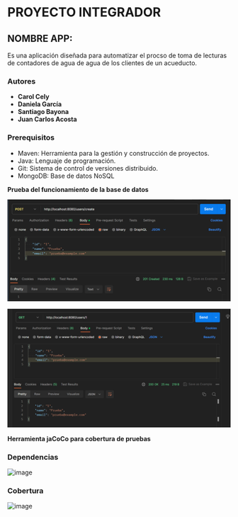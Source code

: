 # PROYECTO INTEGRADOR


## NOMBRE APP: 


Es una aplicación diseñada para automatizar el procso de toma de lecturas de contadores de agua de agua de los clientes de un acueducto.

### Autores

* **Carol Cely**
* **Daniela García**
* **Santiago Bayona**
* **Juan Carlos Acosta**


### Prerequisitos
* Maven: Herramienta para la gestión y construcción de proyectos.
* Java: Lenguaje de programación.
* Git: Sistema de control de versiones distribuido.
* MongoDB: Base de datos NoSQL


**Prueba del funcionamiento de la base de datos**

![img.png](img/img.png)


![img_1.png](img/img_1.png)

**Herramienta jaCoCo para cobertura de pruebas**

### Dependencias 
<img width="960" alt="image" src="https://github.com/IETI-2023-2/Users-MS/assets/63822072/5d5aef30-e767-40fa-8374-42a2ca65b6f7">

### Cobertura 

<img width="767" alt="image" src="https://github.com/IETI-2023-2/Users-MS/assets/63822072/d87a5166-1a48-40c4-8df7-093c165d9a06">

